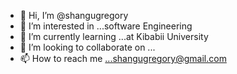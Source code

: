 - 👋 Hi, I’m @shangugregory
- 👀 I’m interested in ...software Engineering
- 🌱 I’m currently learning ...at Kibabii University
- 💞️ I’m looking to collaborate on ...
- 📫 How to reach me ...shangugregory@gmail.com

<!---
shangugregory/shangugregory is a ✨ special ✨ repository because its `README.md` (this file) appears on your GitHub profile.
You can click the Preview link to take a look at your changes.
--->
